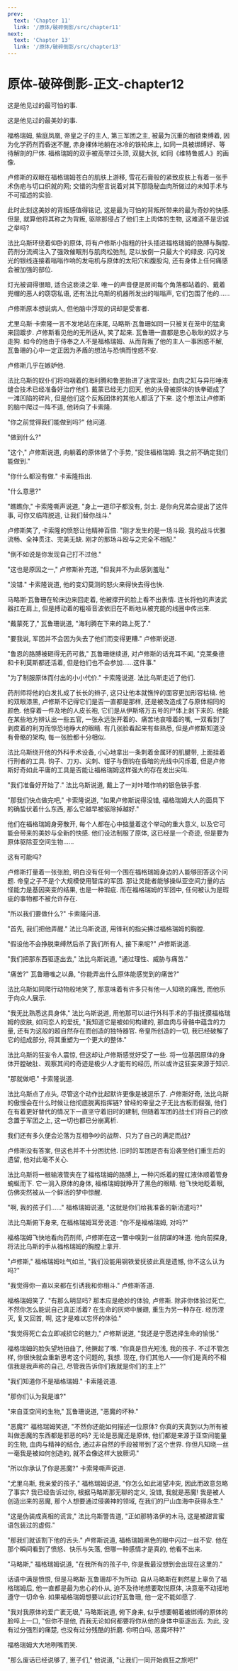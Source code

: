 ```yaml
---
prev:
  text: 'Chapter 11'
  link: '/原体/破碎倒影/src/chapter11'
next:
  text: 'Chapter 13'
  link: '/原体/破碎倒影/src/chapter13'
---
```


# 原体-破碎倒影-正文-chapter12

这是他见过的最可怕的事.

这是他见过的最美妙的事.

福格瑞姆, 紫庭凤凰, 帝皇之子的主人, 第三军团之主, 被最为沉重的枷锁束缚着, 因为化学药剂而昏迷不醒, 赤身裸体地躺在冰冷的铁轮床上, 如同一具被绑缚好、等待解剖的尸体. 福格瑞姆的双手被高举过头顶, 双腿大张, 如同《维特鲁威人》的画像.

卢修斯的双眼在福格瑞姆苍白的肌肤上游移, 雪花石膏般的紧致皮肤上有着一张手术伤疤与切口织就的网; 交错的沟壑言说着对其下那隐秘血肉所做过的未知手术与不可描述的实验.

此时此刻这美妙的背叛感值得铭记, 这是最为可怕的背叛所带来的最为奇妙的快感. 但是, 就算他将其称之为背叛, 驱除那侵占了他们主上肉体的生物, 这难道不是忠诚之举吗?

法比乌斯环绕着仰卧的原体, 将有卢修斯小指粗的针头插进福格瑞姆的胳膊与胸膛. 药剂分流阀注入了强效催眠剂与肌肉松弛剂, 足以放倒一只最大个的绿皮. 闪闪发光的银线连接着嗡嗡作响的发电机与原体的太阳穴和腹股沟, 还有身体上任何痛感会被加强的部位.

灯光被调得很暗, 适合这亵渎之举. 唯一的声音便是房间每个角落都站着的、戴着兜帽的恶人的窃窃私语, 还有法比乌斯的机器所发出的嗡嗡声, 它们包围了他的……

卢修斯原本想说病人, 但他脑中浮现的词却是受害者.

尤里乌斯·卡索隆一言不发地站在床尾, 马略斯·瓦鲁珊如同一只被关在笼中的猛禽来回踱步. 卢修斯看见他的无所适从, 笑了起来. 瓦鲁珊一直都是忠心耿耿的奴才与走狗. 如今的他由于侍奉之人不是福格瑞姆、从而背叛了他的主人一事困惑不解, 瓦鲁珊的心中一定正因为矛盾的想法与恐惧而惶惑不安.

卢修斯几乎在嫉妒他.

法比乌斯的奴仆们将呜咽着的海利腾和鲁恩抬进了迷宫深处; 血肉之缸与异形唾液缝合技术已经准备好治疗他们. 戴蒙已经无力回天, 他的头骨被原体的铁拳砸成了一滩凹陷的碎片, 但是他们这个反叛团体的其他人都活了下来. 这个想法让卢修斯的脑中爬过一阵不适, 他转向了卡索隆.

"你之前觉得我们能做到吗?" 他问道.

"做到什么?"

"这个," 卢修斯说道, 向躺着的原体做了个手势, "捉住福格瑞姆. 我之前不确定我们能做到."

"你什么都没有做." 卡索隆指出.

"什么意思?"

"瞧瞧你," 卡索隆嘶声说道, "身上一道印子都没有, 剑士. 是你向兄弟会提出了这件事, 可你又临阵脱逃, 让我们替你战斗."

卢修斯笑了, 卡索隆的愤怒让他精神百倍. "刚才发生的是一场斗殴. 我的战斗优雅流畅、全神贯注、完美无缺. 刚才的那场斗殴与之完全不相配."

"倒不如说是你发现自己打不过他."

"这也是原因之一," 卢修斯补充道, "但我并不为此感到羞耻."

"没错." 卡索隆说道, 他的变幻莫测的怒火来得快去得也快.

马略斯·瓦鲁珊在轮床边来回走着, 他被撑开的脸上看不出表情. 连长将他的声波武器扛在肩上, 但是搏动着的粗哑音波依旧在不断地从被充能的线圈中传出来.

"戴蒙死了," 瓦鲁珊说道, "海利腾在下来的路上死了."

"要我说, 军团并不会因为失去了他们而变得更糟." 卢修斯说道.

"鲁恩的胳膊被砸得无药可救," 瓦鲁珊继续道, 对卢修斯的话充耳不闻, "克莱桑德和卡利莫斯都还活着, 但是他们也不会参加……这件事."

"为了制服原体而付出的小小代价." 卡索隆说道. 法比乌斯走近了他们.

药剂师将他的白发扎成了长长的辫子, 这只让他本就憔悴的面容更加形容枯槁. 他的双眼漆黑, 卢修斯不记得它们是否一直都是那样, 还是被改造成了与原体相同的颜色. 他穿着一件及地的人皮长袍, 它们是从伊斯塔万五号的尸体上剥下来的. 他能在某些地方辨认出一些五官, 一张永远张开着的、痛苦地哀嚎着的嘴, 一双看到了剥皮着的利刃而惊恐地睁大的眼睛. 有几张脸看起来有些熟悉, 但是卢修斯知道没有骨骼的架构, 每一张脸都十分相似.

法比乌斯绕开他的外科手术设备, 小心地拿出一条刺着金属环的肌腱带, 上面挂着行刑者的工具. 钩子、刀刃、尖刺、钳子与倒钩在昏暗的光线中闪烁着, 但是卢修斯好奇如此平庸的工具是否能让福格瑞姆这样强大的存在发出尖叫.

"我们准备好开始了." 法比乌斯说道, 戴上了一对咔嗒作响的银色铁手套.

"那我们快点做完吧," 卡索隆说道, "如果卢修斯说得没错, 福格瑞姆大人的面具下的确蛰伏着什么东西, 那么它越早被驱除掉越好."

他们在福格瑞姆身旁散开, 每个人都在心中掂量着这个举动的重大意义, 以及它可能会带来的美妙与全新的快感. 他们设法制服了原体, 这已经是一个奇迹, 但是要为原体驱除亚空间生物……

这有可能吗?

卢修斯打量着一张张脸, 明白没有任何一个围在福格瑞姆身边的人能够回答这个问题. 帝皇之子不是个大规模使用智库的军团. 那让灵能者能够操纵亚空间力量的古怪能力是基因突变的结果, 也是一种瑕疵. 而在福格瑞姆的军团中, 任何被认为是瑕疵的事物都不被允许存在.

"所以我们要做什么?" 卡索隆问道.

"首先, 我们把他弄醒." 法比乌斯说道, 用锋利的指尖拂过福格瑞姆的胸膛.

"假设他不会挣脱束缚然后杀了我们所有人, 接下来呢?" 卢修斯说道.

"我们把那东西驱逐出去," 法比乌斯说道, "通过理性、威胁与痛苦."

"痛苦?" 瓦鲁珊嗤之以鼻, "你能弄出什么原体能感觉到的痛苦?"

法比乌斯如同爬行动物般地笑了, 那意味着有许多只有他一人知晓的痛苦, 而他乐于向众人展示.

"我无比熟悉这具身体," 法比乌斯说道, 用他那可以进行外科手术的手指抚摸福格瑞姆的皮肤, 如同恋人的爱抚, "我知道它是被如何构建的, 那血肉与骨骼中蕴含的力量, 还有为这般的超自然存在而创造的独特器官. 帝皇所创造的一切, 我已经破解了它的组成部分, 将其重塑为一个更大的整体."

法比乌斯的狂妄令人震惊, 但这却让卢修斯感觉好受了一些. 将一位基因原体的身体开膛破肚、观察其间的奇迹是极少人才能有的经历, 所以或许这狂妄来源于知识.

"那就做吧." 卡索隆说道.

法比乌斯点了点头, 尽管这个动作比起默许更像是被逗乐了. 卢修斯好奇, 法比乌斯的傲慢会在什么时候让他彻底脱离指挥链? 曾经的帝皇之子无比古板而倔强, 他们在有着更好替代的情况下一直坚守着旧时的建制, 但随着军团的战士们将自己的欲念置于军团之上, 这一切也都已分崩离析.

我们还有多久便会沦落为互相争吵的战帮、只为了自己的满足而战?

卢修斯没有答案, 但这也并不十分困扰他. 旧时的军团是否有沿袭至他们重生后的遗留, 他对此毫不关心.

法比乌斯将一根输液管夹在了福格瑞姆的胳膊上, 一种闪烁着的猩红液体顺着管身蜿蜒而下. 它一淌入原体的身体, 福格瑞姆就睁开了黑色的眼睛. 他飞快地眨着眼, 仿佛突然被从一个鲜活的梦中惊醒.

"啊, 我的孩子们……" 福格瑞姆说道, "这就是你们给我准备的新消遣吗?"

法比乌斯俯下身来, 在福格瑞姆耳旁说道: "你不是福格瑞姆, 对吗?"

福格瑞姆飞快地看向药剂师, 卢修斯在这一瞥中嗅到一丝阴谋的味道. 他向前探身, 将法比乌斯的手从福格瑞姆的胸膛上拿开.

"卢修斯," 福格瑞姆吐气如兰, "我们没能用钢铁爱抚彼此真是遗憾, 你不这么认为吗?"

"我觉得你一直以来都在引诱我和你相斗." 卢修斯答道.

福格瑞姆笑了. "有那么明显吗? 那本应是绝妙的体验, 卢修斯. 除非你体验过死亡, 不然你怎么能说自己真正活着? 在生命的灰烬中展翅, 重生为另一种存在. 经历湮灭, 复又回首, 啊, 这才是难以忘怀的体验."

"我觉得死亡会立即减损它的魅力," 卢修斯说道, "我还是宁愿选择生命的愉悦."

福格瑞姆的脸失望地扭曲了, 他撅起了嘴. "你真是目光短浅, 我的孩子. 不过不管怎样, 你很快就会重新思考这个问题的, 我想. 现在, 你们其他人——你们是真的不相信我是我声称的自己, 尽管我告诉你们我就是你们的主上?"

"我们知道你不是福格瑞姆." 卡索隆说道.

"那你们认为我是谁?"

"来自亚空间的生物," 瓦鲁珊说道, "恶魔的坏种."

"恶魔?" 福格瑞姆笑道, "不然你还能如何描述一位原体? 你真的天真到以为所有被叫做恶魔的东西都是邪恶的吗? 无论是恶魔还是原体, 他们都是来源于亚空间能量的生物, 血肉与精神的结合, 通过非自然的手段被带到了这个世界. 你但凡知晓一丝一毫我是被如何创造的, 就不会像这样大放厥词."

"所以你承认了你是恶魔?" 卡索隆嘶声说道.

"尤里乌斯, 我亲爱的孩子," 福格瑞姆说道, "你怎么如此渴望冲突, 因此而故意忽略了事实? 我已经告诉过你, 根据马略斯那无聊的定义, 没错, 我就是恶魔! 我是被人创造出来的恶魔, 那个人想要通过侵袭神的领域, 在我们的尸山血海中获得永生."

"这是伪装成真相的谎言," 法比乌斯警告道, "正如那特洛伊的木马, 这是被甜言蜜语包装过的虚假."

"那我们就该割下他的舌头." 卢修斯说道, 福格瑞姆黑色的眼中闪过一丝不安. 他在那个瞬间看到了愤怒、快乐与失落, 但哪一种感情才是真的, 他看不出来.

"马略斯," 福格瑞姆说道, "在我所有的孩子中, 你是我最没想到会出现在这里的."

话语中满是愤恨, 但是马略斯·瓦鲁珊却不为所动. 自从马略斯在剌然星上辜负了福格瑞姆后, 他一直都是最为忠心的仆从, 迫不及待地想要取悦原体, 决意毫不动摇地遵守一切命令. 如果福格瑞姆想要以此讨好瓦鲁珊, 他一定不能如愿了.

"我对我原体的爱广袤无垠," 马略斯说道, 俯下身来, 似乎想要朝着被绑缚的原体的脸啐上一口, "但你不是他, 而我无论如何都要将你从他的身体中驱逐出去. 为此, 没有过分强烈的痛楚, 也没有过分残酷的折磨. 你明白吗, 恶魔坏种?"

福格瑞姆大大地咧嘴而笑.

"那么废话已经说够了, 崽子们," 他说道, "让我们一同开始疯狂之旅吧!"

